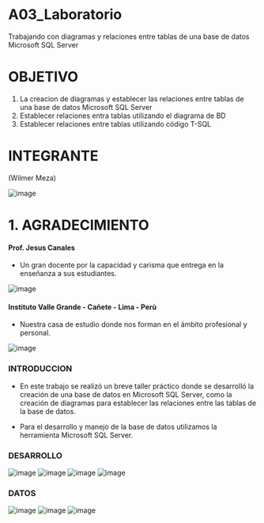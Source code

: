 # A03_Laboratorio
Trabajando con diagramas y relaciones entre tablas de una base de datos Microsoft SQL Server

# OBJETIVO
1. La creacion de diagramas y establecer las relaciones entre tablas de una base de datos Microsoft SQL Server
2. Establecer relaciones entra tablas utilizando el diagrama de BD
3. Establecer relaciones entre tablas utilizando código T-SQL


# INTEGRANTE
(Wilmer Meza)

![image](https://user-images.githubusercontent.com/55814963/122267088-19ed3f80-cea0-11eb-9764-fedbecdbcf5a.png)

# 1. AGRADECIMIENTO

#### Prof. Jesus Canales

- Un gran docente por la capacidad y carisma que entrega en la enseñanza a sus estudiantes.

![image](https://user-images.githubusercontent.com/55814963/125204556-82cb9b80-e243-11eb-9b76-d6f62e2af3f2.png)

#### Instituto Valle Grande - Cañete - Lima - Perù

- Nuestra casa de estudio donde nos forman en el ámbito profesional y personal.

![image](https://user-images.githubusercontent.com/55814963/122269801-3b9bf600-cea3-11eb-9ab3-f6b60974979e.png)


### INTRODUCCION
- En este trabajo se realizó un breve taller práctico donde se  desarrolló la creación de una base de datos en Microsoft SQL Server, como la creación de diagramas para establecer las relaciones entre las tablas de la base de datos.

- Para el desarrollo y manejo de la base de datos utilizamos la herramienta  Microsoft SQL Server.

### DESARROLLO

![image](https://user-images.githubusercontent.com/55814963/125710487-f4451bd2-9a2a-4672-a0e7-d42f07f2e6b7.png)
![image](https://user-images.githubusercontent.com/55814963/125710492-49179894-21b1-4664-a70f-b425bab8b9a4.png)
![image](https://user-images.githubusercontent.com/55814963/125710498-5beb337a-7ed0-4f87-aefc-856417885430.png)
![image](https://user-images.githubusercontent.com/55814963/125710552-0a49bcdf-557f-412c-8daf-049e97dac9c6.png)





### DATOS

![image](https://user-images.githubusercontent.com/55814963/125710285-b5aaedf0-d7f1-4993-88be-e252b951f24f.png)
![image](https://user-images.githubusercontent.com/55814963/125710292-6a7079a1-8187-471a-8d24-87d88284affe.png)
![image](https://user-images.githubusercontent.com/55814963/125710300-6516209a-3f20-4374-97c1-b428767761f4.png)



